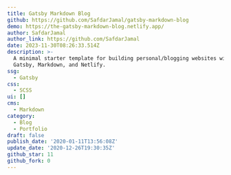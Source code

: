 ```yaml
---
title: Gatsby Markdown Blog
github: https://github.com/SafdarJamal/gatsby-markdown-blog
demo: https://the-gatsby-markdown-blog.netlify.app/
author: SafdarJamal
author_link: https://github.com/SafdarJamal
date: 2023-11-30T08:26:33.514Z
description: >-
  A minimal starter template for building personal/blogging websites with
  Gatsby, Markdown, and Netlify.
ssg:
  - Gatsby
css:
  - SCSS
ui: []
cms:
  - Markdown
category:
  - Blog
  - Portfolio
draft: false
publish_date: '2020-01-11T13:56:08Z'
update_date: '2020-12-26T19:30:35Z'
github_star: 11
github_fork: 0
---
```

